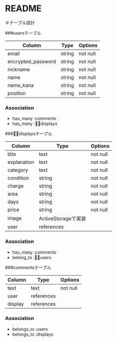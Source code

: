 # README

＃テーブル設計

###usersテーブル 

| Column              | Type       | Options            |
| ------------------- | ---------- | ------------------ |
| email               | string     | not null           |
| encrypted_password  | string     | not null           |
| nickname            | string     | not null           |
| name                | string     | not null           |
| name_kana           | string     | not null           |
| position            | string     | not null           |

### Association

- has_many :comments
- has_many :displays


###displaysテーブル

| Column     | Type               | Options            |
| -----------| ------------------ | ------------------ |
| title      | text               | not null           |
| explanation| text               | not null           |
| category   | text               | not null           |
| condition  | string             | not null           |
| charge     | string             | not null           |
| area       | string             | not null           |
| days       | string             | not null           |
| price      | string             | not null           |
| image      | ActiveStorageで実装 |                    |
| user       | references         |                    |

### Association

- has_many :comments
- belong_to :users
<!-- １対多数 -->


###commentsテーブル

| Column    | Type        | Options    |
|---------- | ------------| ---------- |
| text      | text        | not null   |
| user      | references  |            |
| display   | references  |            |

### Association

- belongs_to :users
- belongs_to :displays
<!-- 一対一 -->